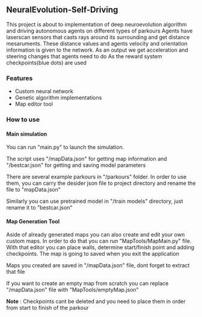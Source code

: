 ## NeuralEvolution-Self-Driving

This project is about to implementation of deep neuroevolution algorithm and driving autonomous agents on different types of parkours
Agents have laserscan sensors that casts rays around its surrounding and get distance mesaruments. These distance values and agents velocity and orientation information is given to the network.
As an output we get acceleration and steering changes that agents need to do
As the reward system checkpoints(blue dots) are used

### Features
- Custom neural network
- Genetic algorithm implementations
- Map editor tool

### How to use

#### Main simulation
You can run "main.py" to launch the simulation. 

The script uses "/mapData.json" for getting map information and "/bestcar.json" for getting and saving model parameters

There are several example parkours in "/parkours" folder. In order to use them, you can carry the desider json file to project directory and rename the file to "mapData.json"

Similarly you can use pretrained model in "/train models" directory, just rename it to "bestcar.json"

#### Map Generation Tool

Aside of already generated maps you can also create and edit your own custom maps. In order to do that you can run "MapTools/MapMain.py" file. 
With that editor you can place walls, determine start/finish point and adding checkpoints. The map is going to saved when you exit the application

Maps you created are saved in "/mapData.json" file, dont forget to extract that file

If you want to create an empty map from scratch you can replace "/mapData.json" file with "MapTools/emptyMap.json"

<b>Note</b> : Checkpoints cant be deleted and you need to place them in order from start to finish of the parkour
